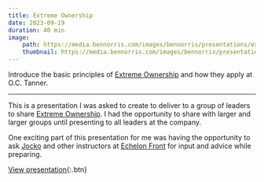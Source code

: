 ```yaml
---
title: Extreme Ownership
date: 2023-09-19
duration: 40 min
image:
    path: https://media.bennorris.com/images/bennorris/presentations/extreme-ownership.jpg
    thumbnail: https://media.bennorris.com/images/bennorris/presentations/extreme-ownership.jpg
---
```


Introduce the basic principles of [Extreme Ownership](https://bennorris.com/tags/extreme-ownership/) and how they apply at O.C. Tanner.

***

This is a presentation I was asked to create to deliver to a group of leaders to share [Extreme Ownership](https://bennorris.com/tags/extreme-ownership/). I had the opportunity to share with larger and larger groups until presenting to all leaders at the company.

One exciting part of this presentation for me was having the opportunity to ask [Jocko](https://bennorris.com/tags/jocko/) and other instructors at [Echelon Front](https://echelonfront.com) for input and advice while preparing.

[View presentation](/speaking/oct-eo/){:.btn}
